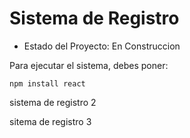 <h1> Sistema de Registro </h1>

- Estado del Proyecto: En Construccion

Para ejecutar el sistema, debes poner: 

```npm install react```

sistema de registro 2

sitema de registro 3
